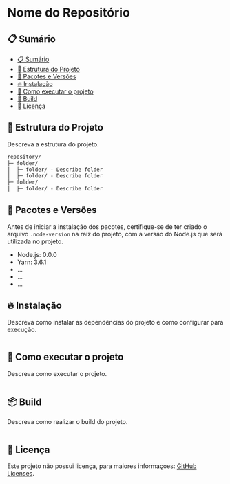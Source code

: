 # Nome do Repositório

## 📋 Sumário

  - [📋 Sumário](#📋-sumário)
  - [📂 Estrutura do Projeto](#📂-estrutura-do-projeto)
  - [🧰 Pacotes e Versões](#🧰-pacotes-e-versões)
  - [🔥 Instalação](#🔥-instalação)
  - [🚀 Como executar o projeto](#🚀-como-executar-o-projeto)
  - [📂 Build](#📦-build)
  - [📜 Licença](#📜-licença)

## 📂 Estrutura do Projeto

Descreva a estrutura do projeto.

```txt
repository/
├─ folder/
│  ├─ folder/ - Describe folder
│  ├─ folder/ - Describe folder
├─ folder/
│  ├─ folder/ - Describe folder
```

## 🧰 Pacotes e Versões

Antes de iniciar a instalação dos pacotes, certifique-se de ter criado o arquivo `.node-version` na raiz do projeto, com a versão do Node.js que será utilizada no projeto.

- Node.js: 0.0.0
- Yarn: 3.6.1
- ...
- ...
- ...

## 🔥 Instalação

Descreva como instalar as dependências do projeto e como configurar para execução.

```bash
```

## 🚀 Como executar o projeto

Descreva como executar o projeto.

```bash
```

## 📦 Build

Descreva como realizar o build do projeto.

```bash
```

## 📜 Licença

Este projeto não possui licença, para maiores informaçoes: [GitHub Licenses](https://docs.github.com/en/repositories/managing-your-repositorys-settings-and-features/customizing-your-repository/licensing-a-repository#:~:text=You%27re%20under%20no%20obligation%20to%20choose%20a%20license.%20However%2C%20without%20a%20license%2C%20the%20default%20copyright%20laws%20apply%2C%20meaning%20that%20you%20retain%20all%20rights%20to%20your%20source%20code%20and%20no%20one%20may%20reproduce%2C%20distribute%2C%20or%20create%20derivative%20works%20from%20your%20work.).
